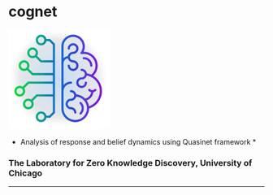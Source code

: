 # cognet

<img src="logozed_white.png" width="200"/>

* Analysis of response and belief dynamics using Quasinet framework *

### The Laboratory for Zero Knowledge Discovery, University of Chicago 



---

